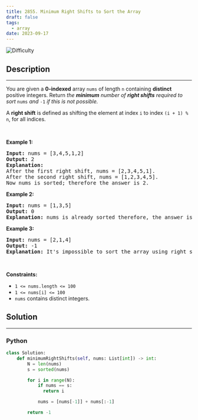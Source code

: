 ```yaml
---
title: 2855. Minimum Right Shifts to Sort the Array
draft: false
tags: 
  - array
date: 2023-09-17
---
```


![Difficulty](https://img.shields.io/badge/Difficulty-Easy-blue.svg)

## Description

---
<p>You are given a <strong>0-indexed</strong> array <code>nums</code> of length <code>n</code> containing <strong>distinct</strong> positive integers. Return <em>the <strong>minimum</strong> number of <strong>right shifts</strong> required to sort </em><code>nums</code><em> and </em><code>-1</code><em> if this is not possible.</em></p>

<p>A <strong>right shift</strong> is defined as shifting the element at index <code>i</code> to index <code>(i + 1) % n</code>, for all indices.</p>

<p>&nbsp;</p>
<p><strong class="example">Example 1:</strong></p>

<pre>
<strong>Input:</strong> nums = [3,4,5,1,2]
<strong>Output:</strong> 2
<strong>Explanation:</strong> 
After the first right shift, nums = [2,3,4,5,1].
After the second right shift, nums = [1,2,3,4,5].
Now nums is sorted; therefore the answer is 2.
</pre>

<p><strong class="example">Example 2:</strong></p>

<pre>
<strong>Input:</strong> nums = [1,3,5]
<strong>Output:</strong> 0
<strong>Explanation:</strong> nums is already sorted therefore, the answer is 0.</pre>

<p><strong class="example">Example 3:</strong></p>

<pre>
<strong>Input:</strong> nums = [2,1,4]
<strong>Output:</strong> -1
<strong>Explanation:</strong> It&#39;s impossible to sort the array using right shifts.
</pre>

<p>&nbsp;</p>
<p><strong>Constraints:</strong></p>

<ul>
	<li><code>1 &lt;= nums.length &lt;= 100</code></li>
	<li><code>1 &lt;= nums[i] &lt;= 100</code></li>
	<li><code>nums</code> contains distinct integers.</li>
</ul>


## Solution

---
### Python
``` py title='minimum-right-shifts-to-sort-the-array'
class Solution:
    def minimumRightShifts(self, nums: List[int]) -> int:
        N = len(nums)
        s = sorted(nums)

        for i in range(N):
            if nums == s:
              return i

            nums = [nums[-1]] + nums[:-1]

        return -1

```

